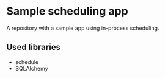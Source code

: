 # Sample scheduling app
A repository with a sample app using in-process scheduling.

## Used libraries
- schedule
- SQLAlchemy
